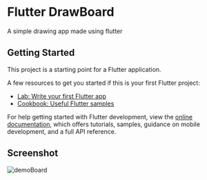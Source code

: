 # Flutter DrawBoard

A simple drawing app made using flutter

## Getting Started

This project is a starting point for a Flutter application.

A few resources to get you started if this is your first Flutter project:

- [Lab: Write your first Flutter app](https://docs.flutter.dev/get-started/codelab)
- [Cookbook: Useful Flutter samples](https://docs.flutter.dev/cookbook)

For help getting started with Flutter development, view the
[online documentation](https://docs.flutter.dev/), which offers tutorials,
samples, guidance on mobile development, and a full API reference.

## Screenshot
![demoBoard](https://user-images.githubusercontent.com/67017303/229831551-fa6dbf61-08ea-49f3-a696-adbca597ccf8.png)
